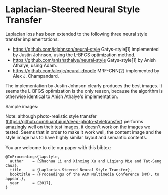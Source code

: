 # Laplacian-Steered Neural Style Transfer

Laplacian loss has been extended to the following three neural style transfer implementations: 

* https://github.com/jcjohnson/neural-style Gatys-style[1] implemented by Justin Johnson, using the L-BFGS optimization method.
* https://github.com/anishathalye/neural-style Gatys-style[1] by Anish Athalye, using Adam. 
* https://github.com/alexjc/neural-doodle MRF-CNN[2] implemented by Alex J. Champandard.

The implementation by Justin Johnson clearly produces the best images. It seems the L-BFGS optimization is the only reason, because the algorithm is otherwise identical to Anish Athalye's implementation.

Sample images:

Note: although photo-realistic style transfer (https://github.com/luanfujun/deep-photo-styletransfer) performs amazingly well on their test images, it doesn't work on the images we tested. Seems that in order to make it work well, the content image and the style image has to have highly similar layout and semantic contents.

You are welcome to cite our paper with this bibtex:

```
@InProceedings{lapstyle,
  author    = {Shaohua Li and Xinxing Xu and Liqiang Nie and Tat-Seng Chua},
  title     = {Laplacian-Steered Neural Style Transfer},
  booktitle = {Proceedings of the ACM Multimedia Conference (MM), to appear.},
  year      = {2017},
}
```
